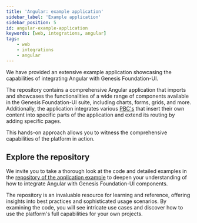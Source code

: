 ```yaml
---
title: 'Angular: example application'
sidebar_label: 'Example application'
sidebar_position: 5
id: angular-example-application
keywords: [web, integrations, angular]
tags:
    - web
    - integrations
    - angular
---
```


We have provided an extensive example application showcasing the capabilities of integrating Angular with Genesis Foundation-UI.

The repository contains a comprehensive Angular application that imports and showcases the functionalities of a wide range of components available in the Genesis Foundation-UI suite, including charts, forms, grids, and more. Additionally, the application integrates various [PBC's](../../../../server/packaged-business-capabilities/pbc-intro/) that insert their own content into specific parts of the application and extend its routing by adding specific pages.

This hands-on approach allows you to witness the comprehensive capabilities of the platform in action.

## Explore the repository

We invite you to take a thorough look at the code and detailed examples in the [repository of the application example](https://github.com/genesiscommunitysuccess/howto-ui-integrations-angular/tree/main) to deepen your understanding of how to integrate Angular with Genesis Foundation-UI components.

The repository is an invaluable resource for learning and reference, offering insights into best practices and sophisticated usage scenarios. By examining the code, you will see intricate use cases and discover how to use the platform's full capabilities for your own projects.